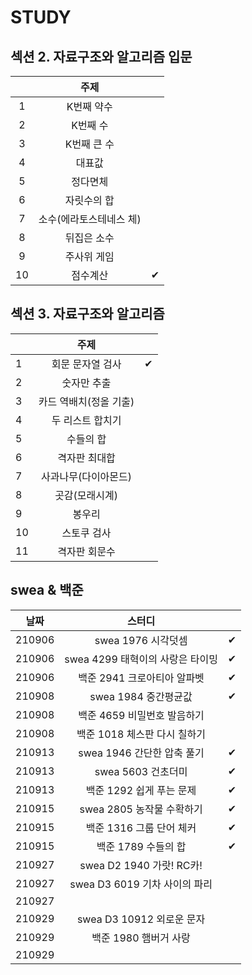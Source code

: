 # STUDY



## 섹션 2. 자료구조와 알고리즘 입문

|      |          주제           |      |
| :--: | :---------------------: | :--: |
|  1   |       K번째 약수        |      |
|  2   |        K번째 수         |      |
|  3   |       K번째 큰 수       |      |
|  4   |         대표값          |      |
|  5   |        정다면체         |      |
|  6   |       자릿수의 합       |      |
|  7   | 소수(에라토스테네스 체) |      |
|  8   |       뒤집은 소수       |      |
|  9   |       주사위 게임       |      |
|  10  |        점수계산         |  ✔   |



## 섹션 3. 자료구조와 알고리즘

|      |          주제          |      |
| ---- | :--------------------: | :--: |
| 1    |    회문 문자열 검사    |  ✔   |
| 2    |      숫자만 추출       |      |
| 3    | 카드 역배치(정올 기출) |      |
| 4    |    두 리스트 합치기    |      |
| 5    |       수들의 합        |      |
| 6    |     격자판 최대합      |      |
| 7    |  사과나무(다이아몬드)  |      |
| 8    |     곳감(모래시계)     |      |
| 9    |         봉우리         |      |
| 10   |      스토쿠 검사       |      |
| 11   |     격자판 회문수      |      |



## swea & 백준

|  날짜  |              스터디              |      |
| :----: | :------------------------------: | :--: |
| 210906 |        swea 1976 시각덧셈        |  ✔   |
| 210906 | swea 4299 태혁이의 사랑은 타이밍 |  ✔   |
| 210906 |   백준 2941 크로아티아 알파벳    |  ✔   |
| 210908 |       swea 1984 중간평균값       |  ✔   |
| 210908 |   백준 4659 비밀번호 발음하기    |      |
| 210908 |   백준 1018 체스판 다시 칠하기   |      |
| 210913 |    swea 1946 간단한 압축 풀기    |  ✔   |
| 210913 |        swea 5603 건초더미        |  ✔   |
| 210913 |     백준 1292 쉽게 푸는 문제     |  ✔   |
| 210915 |    swea 2805 농작물 수확하기     |  ✔   |
| 210915 |     백준 1316 그룹 단어 체커     |  ✔   |
| 210915 |       백준 1789 수들의 합        |  ✔   |
| 210927 |     swea D2 1940 가랏! RC카!     |      |
| 210927 |  swea D3 6019 기차 사이의 파리   |      |
| 210927 |                                  |      |
| 210929 |    swea D3 10912 외로운 문자     |      |
| 210929 |      백준 1980 햄버거 사랑       |      |
| 210929 |                                  |      |

